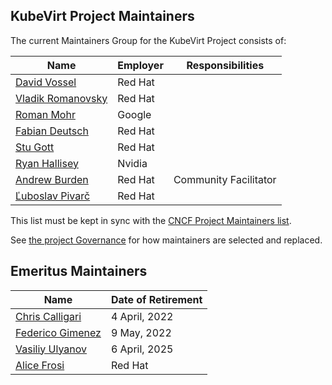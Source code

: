 ## KubeVirt Project Maintainers

The current Maintainers Group for the KubeVirt Project consists of:

| Name | Employer | Responsibilities |
| ----------- | ------- | -------------------------------- |
| [David Vossel](https://github.com/davidvossel) | Red Hat | |
| [Vladik Romanovsky](https://github.com/vladikr) | Red Hat | |
| [Roman Mohr](https://github.com/rmohr) | Google | |
| [Fabian Deutsch](https://github.com/fabiand) | Red Hat | |
| [Stu Gott](https://github.com/stu-gott) | Red Hat | |
| [Ryan Hallisey](https://github.com/rthallisey) | Nvidia | |
| [Andrew Burden](https://github.com/aburdenthehand) | Red Hat | Community Facilitator |
| [Ľuboslav Pivarč](https://github.com/xpivarc) | Red Hat | |

This list must be kept in sync with the [CNCF Project Maintainers list](https://github.com/cncf/foundation/blob/master/project-maintainers.csv).

See [the project Governance](GOVERNANCE.md) for how maintainers are selected and replaced.

## Emeritus Maintainers

| Name | Date of Retirement |
| ---- | ------------------ |
| [Chris Calligari](https://github.com/mazzystr) | 4 April, 2022 |
| [Federico Gimenez](https://github.com/fgimenez) | 9 May, 2022 |
| [Vasiliy Ulyanov](https://github.com/vasiliy-ul) | 6 April, 2025 |
| [Alice Frosi](https://github.com/alicefr) | Red Hat | 1 June, 2025 |
